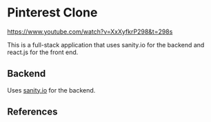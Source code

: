 # Pinterest Clone
https://www.youtube.com/watch?v=XxXyfkrP298&t=298s

This is a full-stack application that uses sanity.io for the backend and react.js for the front end.

## Backend

Uses [sanity.io](sanity.io) for the backend.

## References


